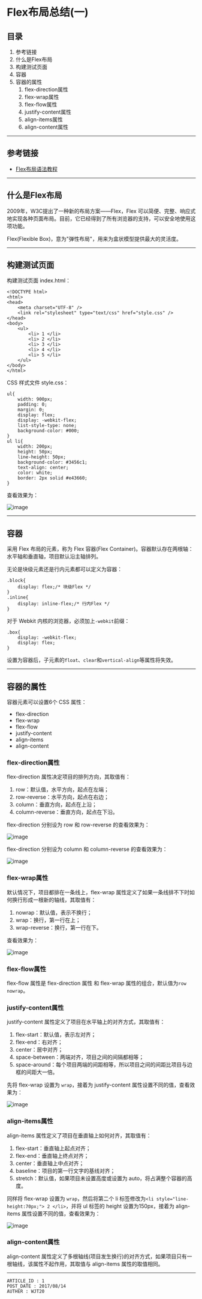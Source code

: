 
# Flex布局总结(一) #

## 目录 ##

1. 参考链接
2. 什么是Flex布局
3. 构建测试页面
4. 容器
5. 容器的属性
    1. flex-direction属性
    2. flex-wrap属性
    3. flex-flow属性
    4. justify-content属性
    5. align-items属性
    6. align-content属性

---

## 参考链接 ##

- [Flex布局语法教程](http://www.tuicool.com/articles/vIJFfa)

---

## 什么是Flex布局 ##

2009年，W3C提出了一种新的布局方案——Flex，Flex 可以简便、完整、响应式地实现各种页面布局。目前，它已经得到了所有浏览器的支持，可以安全地使用这项功能。

Flex(Flexible Box)，意为"弹性布局"，用来为盒状模型提供最大的灵活度。

---

## 构建测试页面 ##

构建测试页面 index.html：

```
<!DOCTYPE html>
<html>
<head>
    <meta charset="UTF-8" />
    <link rel="stylesheet" type="text/css" href="style.css" />
</head>
<body>
    <ul>
        <li> 1 </li>
        <li> 2 </li>
        <li> 3 </li>
        <li> 4 </li>
        <li> 5 </li>
    </ul>
</body>
</html>
```

CSS 样式文件 style.css：

```
ul{
    width: 900px;
    padding: 0;
    margin: 0;
    display: flex;
    display: -webkit-flex;
    list-style-type: none;
    background-color: #000;
}
ul li{
    width: 200px;
    height: 50px;
    line-height: 50px;
    background-color: #3456c1;
    text-align: center;
    color: white;
    border: 2px solid #e43660;
}
```

查看效果为：

![image](./images/w20.png)

---

## 容器 ##

采用 Flex 布局的元素，称为 Flex 容器(Flex Container)。容器默认存在两根轴：水平轴和垂直轴，项目默认沿主轴排列。

无论是块级元素还是行内元素都可以定义为容器：

```
.block{
    display: flex;/* 块级Flex */
}
.inline{
    display: inline-flex;/* 行内Flex */
}
```

对于 Webkit 内核的浏览器，必须加上`-webkit`前缀：

```
.box{
    display: -webkit-flex;
    display: flex;
}
```

设置为容器后，子元素的`float`、`clear`和`vertical-align`等属性将失效。

---

## 容器的属性 ##

容器元素可以设置6个 CSS 属性：

- flex-direction
- flex-wrap
- flex-flow
- justify-content
- align-items
- align-content

### flex-direction属性 ###

flex-direction 属性决定项目的排列方向，其取值有：

1. row：默认值，水平方向，起点在左端；
2. row-reverse：水平方向，起点在右边；
3. column：垂直方向，起点在上沿；
4. column-reverse：垂直方向，起点在下沿。

flex-direction 分别设为 row 和 row-reverse 的查看效果为：

![image](./images/w21.png)

flex-direction 分别设为 column 和 column-reverse 的查看效果为：

![image](./images/w22.png)

### flex-wrap属性 ###

默认情况下，项目都排在一条线上，flex-wrap 属性定义了如果一条线排不下时如何换行形成一根新的轴线，其取值有：

1. nowrap：默认值，表示不换行；
2. wrap：换行，第一行在上；
3. wrap-reverse：换行，第一行在下。

查看效果为：

![image](./images/w23.png)

### flex-flow属性 ###

flex-flow 属性是 flex-direction 属性 和 flex-wrap 属性的组合，默认值为`row nowrap`。

### justify-content属性 ###

justify-content 属性定义了项目在水平轴上的对齐方式，其取值有：

1. flex-start：默认值，表示左对齐；
2. flex-end：右对齐；
3. center：居中对齐；
4. space-between：两端对齐，项目之间的间隔都相等；
5. space-around：每个项目两端的间距相等，所以项目之间的间距比项目与边框的间距大一倍。

先将 flex-wrap 设置为 `wrap`，接着为 justify-content 属性设置不同的值，查看效果为：

![image](./images/w24.png)

### align-items属性 ###

align-items 属性定义了项目在垂直轴上如何对齐，其取值有：

1. flex-start：垂直轴上起点对齐；
2. flex-end：垂直轴上终点对齐；
3. center：垂直轴上中点对齐；
4. baseline：项目的第一行文字的基线对齐；
5. stretch：默认值，如果项目未设置高度或设置为 auto，将占满整个容器的高度。

同样将 flex-wrap 设置为 `wrap`，然后将第二个 li 标签修改为`<li style="line-height:70px;"> 2 </li>`，并将 ul 标签的 height 设置为150px，接着为 align-items 属性设置不同的值，查看效果为：

![image](./images/w25.png)

### align-content属性 ###

align-content 属性定义了多根轴线(项目发生换行)的对齐方式，如果项目只有一根轴线，该属性不起作用，其取值与 align-items 属性的取值相同。

---

```
ARTICLE_ID : 1
POST_DATE : 2017/08/14
AUTHER : WJT20
```
